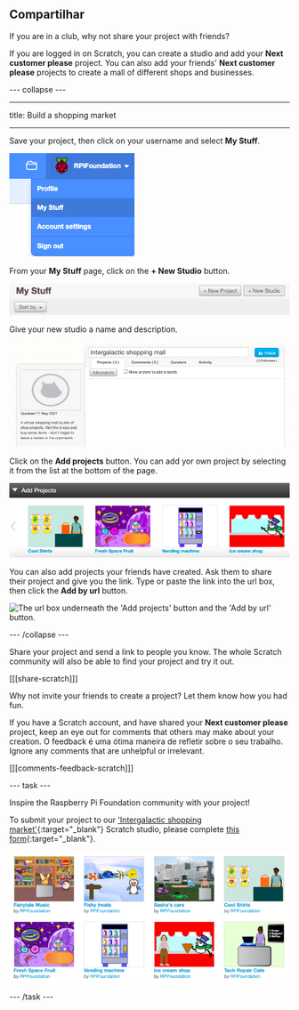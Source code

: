 ## Compartilhar

If you are in a club, why not share your project with friends?

If you are logged in on Scratch, you can create a studio and add your **Next customer please** project. You can also add your friends' **Next customer please** projects to create a mall of different shops and businesses.

--- collapse ---

---

title: Build a shopping market

---

Save your project, then click on your username and select **My Stuff**.

![the pop up menu under your account name in the top right.](images/my-stuff-menu.png)

From your **My Stuff** page, click on the **+ New Studio** button.

![The grey 'New Studio' button on the 'My Stuff' page.](images/create-studio.png)

Give your new studio a name and description.

![The name box at the top of the studio and the description box on the left of the studio.](images/naming-studio.png)

Click on the **Add projects** button. You can add yor own project by selecting it from the list at the bottom of the page.

![The 'Add Projects' pop up at the bottom of the page with a gallery of project thumbnails. ](images/add-your-projects.png)

You can also add projects your friends have created. Ask them to share their project and give you the link. Type or paste the link into the url box, then click the **Add by url** button.

![The url box underneath the 'Add projects' button and the 'Add by url' button.](images/path.png)

--- /collapse ---

Share your project and send a link to people you know. The whole Scratch community will also be able to find your project and try it out.

[[[share-scratch]]]

Why not invite your friends to create a project? Let them know how you had fun.

If you have a Scratch account, and have shared your **Next customer please** project, keep an eye out for comments that others may make about your creation. O feedback é uma ótima maneira de refletir sobre o seu trabalho. Ignore any comments that are unhelpful or irrelevant.

[[[comments-feedback-scratch]]]

--- task ---

Inspire the Raspberry Pi Foundation community with your project!

To submit your project to our ['Intergalactic shopping market'](https://scratch.mit.edu/studios/29662180){:target="_blank"} Scratch studio, please complete [this form](https://form.raspberrypi.org/f/community-project-submissions){:target="_blank"}.

![Example shop projects in the 'Intergalactic shopping market' Scratch studio.](images/studio-example.png)

--- /task ---

